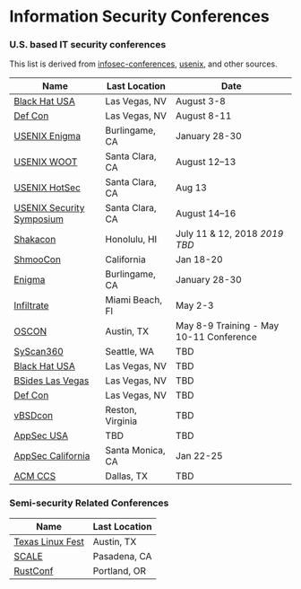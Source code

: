 # Information Security Conferences
### U.S. based IT security conferences
This list is derived from [infosec-conferences](https://infosec-conferences.com/events-in-2018/), [usenix](https://www.usenix.org/conferences), and other sources.

| Name | Last Location | Date |
| --- | --- | --- |
| [Black Hat USA](https://www.blackhat.com/us-19/) | Las Vegas, NV | August 3-8 |
| [Def Con](https://www.defcon.org/) | Las Vegas, NV | August 8-11 |
| [USENIX Enigma](https://www.usenix.org/conference/enigma2019) | Burlingame, CA | January 28-30 |
| [USENIX WOOT](https://www.usenix.org/conference/woot19) | Santa Clara, CA | August 12–13 |
| [USENIX HotSec](https://www.usenix.org/conference/hotsec19/) | Santa Clara, CA |  Aug 13 |
| [USENIX Security Symposium](https://www.usenix.org/conference/usenixsecurity19/) | Santa Clara, CA |  August 14–16 |
| [Shakacon](https://www.shakacon.org/) | Honolulu, HI | July 11 & 12, 2018 *2019 TBD* |
| [ShmooCon](http://shmoocon.org/) | California | Jan 18-20 |
| [Enigma](https://www.usenix.org/conference/enigma2019/) | Burlingame, CA | January 28-30 |
| [Infiltrate](https://infiltratecon.com/) | Miami Beach, Fl | May 2-3 |
| [OSCON](https://conferences.oreilly.com/oscon/oscon-tx) | Austin, TX | May 8-9 Training - May 10-11 Conference |
| [SyScan360](https://www.syscan360.org/) | Seattle, WA | TBD |
| [Black Hat USA](https://www.blackhat.com/) | Las Vegas, NV | TBD |
| [BSides Las Vegas](https://www.bsideslv.org/) | Las Vegas, NV | TBD |
| [Def Con](https://defcon.org/) | Las Vegas, NV | TBD |
| [vBSDcon](https://www.vbsdcon.com/) | Reston, Virginia | TBD |
| [AppSec USA](https://appsecusa.org/) | TBD | TBD |
| [AppSec California](https://2019.appseccalifornia.org/) | Santa Monica, CA | Jan 22-25 |
| [ACM CCS](http://www.codaspy.org/) | Dallas, TX | TBD |

### Semi-security Related Conferences
| Name | Last Location |
| --- | --- |
| [Texas Linux Fest](https://www.texaslinuxfest.org/) | Austin, TX | 
| [SCALE](https://socallinuxexpo.org/) | Pasadena, CA |
| [RustConf](http://rustconf.com/) | Portland, OR | 
